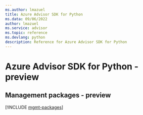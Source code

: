 ```yaml
---
ms.author: lmazuel
title: Azure Advisor SDK for Python
ms.data: 09/06/2022
author: lmazuel
ms.service: advisor
ms.topic: reference
ms.devlang: python
description: Reference for Azure Advisor SDK for Python
---
```

# Azure Advisor SDK for Python - preview

## Management packages - preview
[!INCLUDE [mgmt-packages](advisor-mgmt-index.md)]